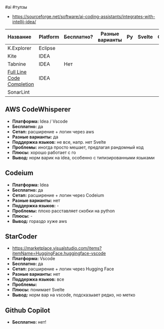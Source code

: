 #ai #тулзы 

- https://sourceforge.net/software/ai-coding-assistants/integrates-with-intellij-idea/

| Название                                                                                          | Platform     | Бесплатно? | Разные варианты | Py    | Svelte | Go    | Беды                                   |
|:------------------------------------------------------------------------------------------------- | ------------ |:---------- | --------------- | ----- | ------ | ----- | -------------------------------------- |
| K.Explorer                                                                                        | Eclipse      |            |                 |       |        |       |                                        |
| Kite                                                                                              | IDEA         |            |                 |       |        |       |                                        |
| Tabnine                                                                                           | IDEA         | Нет        |                 |       |        |       |                                        |
| [Full Line Code Completion](https://plugins.jetbrains.com/plugin/14823-full-line-code-completion) | IDEA         |            |                 |       |        |       |                                        |
| SonarLint                                                                                         |              |            |                 |       |        |       |                                        |

## AWS CodeWhisperer

- **Платформа:** Idea / Vscode
- **Бесплатно:** да
- **Сетап:** расширение + логин через aws
- **Разные варианты:** да
- **Поддержка языков:** не все, напр. нет Svelte
- **Проблемы:** иногда просто мешает, предлагая рандомный код
- **Плюсы:** хорошо работает с го
- **Вывод:** норм варик на idea, особенно с типизированными языками

## Codeium

- **Платформа:** Idea 
- **Бесплатно:** да
- **Сетап:** расширение + логин через Codeium
- **Разные варианты:** нет
- **Поддержка языков:** -
- **Проблемы:** плохо расставляет скобки на python
- **Плюсы:** -
- **Вывод:** гораздо хуже aws

## StarCoder

- https://marketplace.visualstudio.com/items?itemName=HuggingFace.huggingface-vscode
- **Платформа:** Vscode
- **Бесплатно:** да
- **Сетап:** расширение + логин через Hugging Face
- **Разные варианты:** нет
- **Поддержка языков:** все
- **Проблемы:** 
- **Плюсы:** понимает Svelte
- **Вывод:** норм вар на vscode, подсказыает редко, но метко

## Github Copilot

- **Бесплатно:** нет!